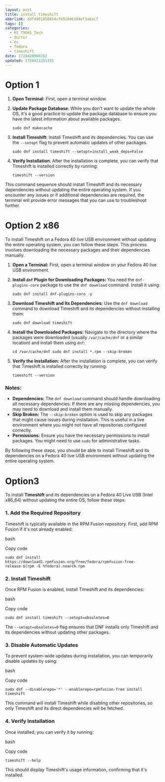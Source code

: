 ```yaml
---
layout: post
title: install timeshift
abbrlink: ddf4901850854cf691046194ef3a6ac7
tags: []
categories:
  - H1_T9OH1_Tech
  - doctor
  - os
  - fedora
  - timeshift
date: 1728420968282
updated: 1728421251191
---
```


# Option 1

1. **Open Terminal**: First, open a terminal window.

2. **Update Package Database**: While you don't want to update the whole OS, it's a good practice to update the package database to ensure you have the latest information about available packages.

   `sudo dnf makecache`

3. **Install Timeshift**: Install Timeshift and its dependencies. You can use the `--setopt` flag to prevent automatic updates of other packages.

   `sudo dnf install timeshift --setopt=install_weak_deps=False`

4. **Verify Installation**: After the installation is complete, you can verify that Timeshift is installed correctly by running:

   `timeshift --version`

This command sequence should install Timeshift and its necessary dependencies without updating the entire operating system. If you encounter any issues or if additional dependencies are required, the terminal will provide error messages that you can use to troubleshoot further.

# Option 2 x86

To install Timeshift on a Fedora 40 live USB environment without updating the entire operating system, you can follow these steps. This process involves downloading the necessary packages and their dependencies manually.

1. **Open a Terminal:** First, open a terminal window on your Fedora 40 live USB environment.

2. **Install `dnf` Plugin for Downloading Packages:** You need the `dnf-plugins-core` package to use the `dnf download` command. Install it using:

   `sudo dnf install dnf-plugins-core -y`

3. **Download Timeshift and Its Dependencies:** Use the `dnf download` command to download Timeshift and its dependencies without installing them:

   `sudo dnf download timeshift`

4. **Install the Downloaded Packages:** Navigate to the directory where the packages were downloaded (usually `/var/cache/dnf` or a similar location) and install them using `dnf`:

   `cd /var/cache/dnf sudo dnf install *.rpm --skip-broken`

5. **Verify the Installation:** After the installation is complete, you can verify that Timeshift is installed correctly by running:

   `timeshift --version`

### Notes:

- **Dependencies:** The `dnf download` command should handle downloading all necessary dependencies. If there are any missing dependencies, you may need to download and install them manually.
- **Skip Broken:** The `--skip-broken` option is used to skip any packages that might cause issues during installation. This is useful in a live environment where you might not have all repositories configured correctly.
- **Permissions:** Ensure you have the necessary permissions to install packages. You might need to use `sudo` for administrative tasks.

By following these steps, you should be able to install Timeshift and its dependencies on a Fedora 40 live USB environment without updating the entire operating system.

# Option3

To install **Timeshift** and its dependencies on a Fedora 40 Live USB (Intel x86\_64) without updating the entire OS, follow these steps:

### 1. Add the Required Repository

Timeshift is typically available in the RPM Fusion repository. First, add RPM Fusion if it's not already enabled:

bash

Copy code

`sudo dnf install https://download1.rpmfusion.org/free/fedora/rpmfusion-free-release-$(rpm -E %fedora).noarch.rpm`

### 2. Install Timeshift

Once RPM Fusion is enabled, install Timeshift and its dependencies:

bash

Copy code

`sudo dnf install timeshift --setopt=obsoletes=0`

The `--setopt=obsoletes=0` flag ensures that DNF installs only Timeshift and its dependencies without updating other packages.

### 3. Disable Automatic Updates

To prevent system-wide updates during installation, you can temporarily disable updates by using:

bash

Copy code

`sudo dnf --disablerepo='*' --enablerepo=rpmfusion-free install timeshift`

This command will install Timeshift while disabling other repositories, so only Timeshift and its direct dependencies will be fetched.

### 4. Verify Installation

Once installed, you can verify it by running:

bash

Copy code

`timeshift --help`

This should display Timeshift's usage information, confirming that it's installed.
